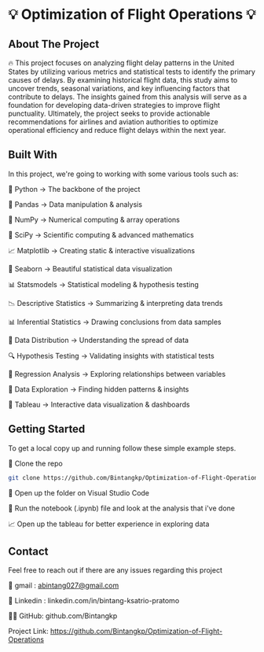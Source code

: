 # 💡 Optimization of Flight Operations 💡


## About The Project
🔥 This project focuses on analyzing flight delay patterns in the United States by utilizing various metrics and statistical tests to identify the primary causes of delays. By examining historical flight data, this study aims to uncover trends, seasonal variations, and key influencing factors that contribute to delays. The insights gained from this analysis will serve as a foundation for developing data-driven strategies to improve flight punctuality. Ultimately, the project seeks to provide actionable recommendations for airlines and aviation authorities to optimize operational efficiency and reduce flight delays within the next year.


## Built With
In this project, we're going to working with some various tools such as:

🐍 Python → The backbone of the project

📑 Pandas → Data manipulation & analysis

🔢 NumPy → Numerical computing & array operations

📐 SciPy → Scientific computing & advanced mathematics

📈 Matplotlib → Creating static & interactive visualizations

🌊 Seaborn → Beautiful statistical data visualization

📊 Statsmodels → Statistical modeling & hypothesis testing

📉 Descriptive Statistics → Summarizing & interpreting data trends

📊 Inferential Statistics → Drawing conclusions from data samples

📏 Data Distribution → Understanding the spread of data

🔍 Hypothesis Testing → Validating insights with statistical tests

🧮 Regression Analysis → Exploring relationships between variables

📡 Data Exploration → Finding hidden patterns & insights

🌈 Tableau → Interactive data visualization & dashboards

## Getting Started
To get a local copy up and running follow these simple example steps. 

📡 Clone the repo
   ```sh
   git clone https://github.com/Bintangkp/Optimization-of-Flight-Operations.git
```

🧐 Open up the folder on Visual Studio Code

🐍 Run the notebook (.ipynb) file and look at the analysis that i've done

📈 Open up the tableau for better experience in exploring data


## Contact

Feel free to reach out if there are any issues regarding this project

📧 gmail : abintang027@gmail.com

💼 Linkedin : linkedin.com/in/bintang-ksatrio-pratomo

👨‍💻 GitHub: github.com/Bintangkp

Project Link: https://github.com/Bintangkp/Optimization-of-Flight-Operations
